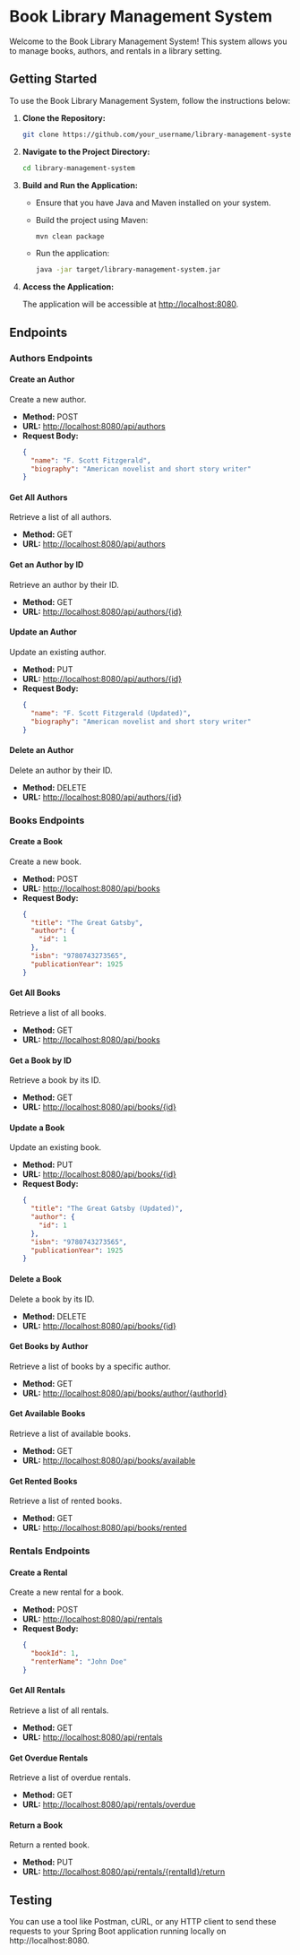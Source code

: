 # Book Library Management System

Welcome to the Book Library Management System! This system allows you to manage books, authors, and rentals in a library setting.

## Getting Started

To use the Book Library Management System, follow the instructions below:

1. **Clone the Repository:**

    ```bash
    git clone https://github.com/your_username/library-management-system.git
    ```

2. **Navigate to the Project Directory:**

    ```bash
    cd library-management-system
    ```

3. **Build and Run the Application:**

    - Ensure that you have Java and Maven installed on your system.
    - Build the project using Maven:

      ```bash
      mvn clean package
      ```

    - Run the application:

      ```bash
      java -jar target/library-management-system.jar
      ```

4. **Access the Application:**

    The application will be accessible at [http://localhost:8080](http://localhost:8080).

## Endpoints

### Authors Endpoints

#### Create an Author

Create a new author.

- **Method:** POST
- **URL:** [http://localhost:8080/api/authors](http://localhost:8080/api/authors)
- **Request Body:**
  ```json
  {
    "name": "F. Scott Fitzgerald",
    "biography": "American novelist and short story writer"
  }
  ```

#### Get All Authors

Retrieve a list of all authors.

- **Method:** GET
- **URL:** [http://localhost:8080/api/authors](http://localhost:8080/api/authors)

#### Get an Author by ID

Retrieve an author by their ID.

- **Method:** GET
- **URL:** [http://localhost:8080/api/authors/{id}](http://localhost:8080/api/authors/{id})

#### Update an Author

Update an existing author.

- **Method:** PUT
- **URL:** [http://localhost:8080/api/authors/{id}](http://localhost:8080/api/authors/{id})
- **Request Body:**
  ```json
  {
    "name": "F. Scott Fitzgerald (Updated)",
    "biography": "American novelist and short story writer"
  }
  ```

#### Delete an Author

Delete an author by their ID.

- **Method:** DELETE
- **URL:** [http://localhost:8080/api/authors/{id}](http://localhost:8080/api/authors/{id})

### Books Endpoints

#### Create a Book

Create a new book.

- **Method:** POST
- **URL:** [http://localhost:8080/api/books](http://localhost:8080/api/books)
- **Request Body:**
  ```json
  {
    "title": "The Great Gatsby",
    "author": {
      "id": 1
    },
    "isbn": "9780743273565",
    "publicationYear": 1925
  }
  ```

#### Get All Books

Retrieve a list of all books.

- **Method:** GET
- **URL:** [http://localhost:8080/api/books](http://localhost:8080/api/books)

#### Get a Book by ID

Retrieve a book by its ID.

- **Method:** GET
- **URL:** [http://localhost:8080/api/books/{id}](http://localhost:8080/api/books/{id})

#### Update a Book

Update an existing book.

- **Method:** PUT
- **URL:** [http://localhost:8080/api/books/{id}](http://localhost:8080/api/books/{id})
- **Request Body:**
  ```json
  {
    "title": "The Great Gatsby (Updated)",
    "author": {
      "id": 1
    },
    "isbn": "9780743273565",
    "publicationYear": 1925
  }
  ```

#### Delete a Book

Delete a book by its ID.

- **Method:** DELETE
- **URL:** [http://localhost:8080/api/books/{id}](http://localhost:8080/api/books/{id})

#### Get Books by Author

Retrieve a list of books by a specific author.

- **Method:** GET
- **URL:** [http://localhost:8080/api/books/author/{authorId}](http://localhost:8080/api/books/author/{authorId})

#### Get Available Books

Retrieve a list of available books.

- **Method:** GET
- **URL:** [http://localhost:8080/api/books/available](http://localhost:8080/api/books/available)

#### Get Rented Books

Retrieve a list of rented books.

- **Method:** GET
- **URL:** [http://localhost:8080/api/books/rented](http://localhost:8080/api/books/rented)

### Rentals Endpoints

#### Create a Rental

Create a new rental for a book.

- **Method:** POST
- **URL:** [http://localhost:8080/api/rentals](http://localhost:8080/api/rentals)
- **Request Body:**
  ```json
  {
    "bookId": 1,
    "renterName": "John Doe"
  }
  ```

#### Get All Rentals

Retrieve a list of all rentals.

- **Method:** GET
- **URL:** [http://localhost:8080/api/rentals](http://localhost:8080/api/rentals)

#### Get Overdue Rentals

Retrieve a list of overdue rentals.

- **Method:** GET
- **URL:** [http://localhost:8080/api/rentals/overdue](http://localhost:8080/api/rentals/overdue)

#### Return a Book

Return a rented book.

- **Method:** PUT
- **URL:** [http://localhost:8080/api/rentals/{rentalId}/return](http://localhost:8080/api/rentals/{rentalId}/return)

## Testing

You can use a tool like Postman, cURL, or any HTTP client to send these requests to your Spring Boot application running locally on http://localhost:8080.
